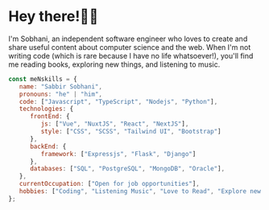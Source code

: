 
<!--
**iamsabbirsobhani/iamsabbirsobhani** is a ✨ _special_ ✨ repository because its `README.md` (this file) appears on your GitHub profile.

Here are some ideas to get you started:

- 🔭 I’m currently working on ...
- 🌱 I’m currently learning ...
- 👯 I’m looking to collaborate on ...
- 🤔 I’m looking for help with ...
- 💬 Ask me about ...
- 📫 How to reach me: ...
- 😄 Pronouns: ...
- ⚡ Fun fact: ...
-->
# Hey there!👋🏼 

I'm Sobhani, an independent software engineer who loves to create and share useful content about computer science and the web. When I'm not writing code (which is rare because I have no life whatsoever!), you'll find me reading books, exploring new things, and listening to music.

```javascript
const meNskills = {
   name: "Sabbir Sobhani",
   pronouns: "he" | "him",
   code: ["Javascript", "TypeScript", "Nodejs", "Python"],
   technologies: {
      frontEnd: {
         js: ["Vue", "NuxtJS", "React", "NextJS"],
         style: ["CSS", "SCSS", "Tailwind UI", "Bootstrap"]
      },
      backEnd: {
         framework: ["Expressjs", "Flask", "Django"]
      },
      databases: ["SQL", "PostgreSQL", "MongoDB", "Oracle"],
   },
   currentOccupation: ["Open for job opportunities"],
   hobbies: ["Coding", "Listening Music", "Love to Read", "Explore new things"],
};
```
